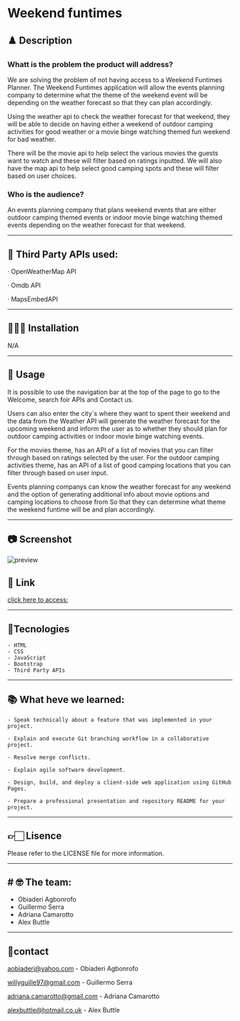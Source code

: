 # Weekend funtimes

## ♟️ Description

### Whatt is the problem the product will address?

We are solving the problem of not having access to a Weekend Funtimes
Planner. The Weekend Funtimes application will allow the events planning
company to determine what the theme of the weekend event will be depending on
the weather forecast so that they can plan accordingly.

Using the weather api to check the weather forecast for that weekend, they will be able to decide on having either a weekend of outdoor camping activities for good weather or a movie binge watching themed fun weekend for bad weather.

There will be the movie api to help select the various movies the guests want to watch and these will filter based on ratings inputted. We will also have the map api to help select good camping spots and these will filter based on user choices.

### Who is the audience?

An events planning company that plans weekend events that are either outdoor
camping themed events or indoor movie binge watching themed events depending on the weather forecast for that weekend.
 
---

##  📌 Third Party APIs used: 

· OpenWeatherMap API

· Omdb API

· MapsEmbedAPI

---

##  👷🏾‍♂️ Installation

N/A

---

## 📌 Usage

It is possible to use the navigation bar at the top of the page to go to the Welcome, search foir APIs and Contact us.

Users can also enter the city`s where they want to spent their weekend and the data from the Weather API will generate the weather forecast for the upcoming weekend and inform the user as to whether they should plan for outdoor camping activities or indoor movie binge watching events. 

For the movies theme, has an API of a list of movies that you can filter through based on ratings selected by the user. For the outdoor camping activities theme, has an API of a list of good camping locations that you can filter through based on user input.
 
Events planning companys can know the weather forecast for any weekend and the option of generating additional info about movie options and camping locations to choose from 
So that they can determine what theme the weekend funtime will be and plan
accordingly. 

---

## 📷 Screenshot

![preview](./assets/images/)
## 🎯 Link

[click here to access:](https://abuttle2.github.io/weekend-funtimes/)

---

## 🚀Tecnologies

    - HTML
    - CSS
    - JavaScript
    - Bootstrap
    - Third Party APIs

---

## 📚 What heve we learned: 

    - Speak technically about a feature that was implemented in your project.

    - Explain and execute Git branching workflow in a collaborative project.

    - Resolve merge conflicts.

    - Explain agile software development.

    - Design, build, and deploy a client-side web application using GitHub Pages.

    - Prepare a professional presentation and repository README for your project.

---

## 👉🏻 Lisence

Please refer to the LICENSE file for more information.

---

## # 🤓 The team: 

- Obiaderi Agbonrofo
- Guillermo Serra
- Adriana Camarotto
- Alex Buttle

---

## 📧contact

aobiaderi@yahoo.com - Obiaderi Agbonrofo

willyguille97@gmail.com - Guillermo Serra

adriana.camarotto@gmail.com - Adriana Camarotto

alexbuttle@hotmail.co.uk - Alex Buttle

